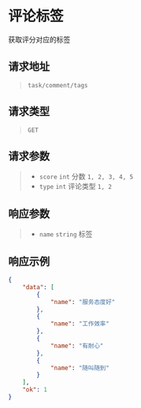 # 评论标签

获取评分对应的标签

## 请求地址

> `task/comment/tags`

## 请求类型

> `GET`

## 请求参数

> - `score` `int` 分数 `1, 2, 3, 4, 5`
> - `type` `int` 评论类型 `1, 2`

## 响应参数

> - `name` `string` 标签

## 响应示例

```json
{
    "data": [
        {
            "name": "服务态度好"
        },
        {
            "name": "工作效率"
        },
        {
            "name": "有耐心"
        },
        {
            "name": "随叫随到"
        }
    ],
    "ok": 1
}
```

